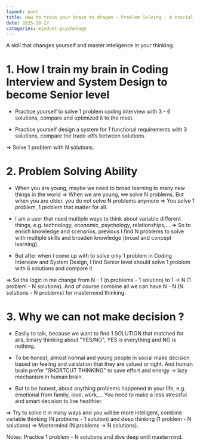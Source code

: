 ```yaml
---
layout: post
title: How to train your brain to dragon - Problem Solving - A crucial skill for mastering other skills
date: 2025-10-27
categories: mindset-psychology
---
```


A skill that changes yourself and master inteligence in your thinking.

# 1. How I train my brain in Coding Interview and System Design to become Senior level

- Practice yourself to solve 1 problem coding interview with 3 - 6 solutions, compare and optimized it to the most.

- Practice yourself design a system for 1 functional requirements with 3 solutions, compare the trade-offs between solutions.

=> Solve 1 problem with N solutions.

# 2. Problem Solving Ability

- When you are young, maybe we need to broad learning to many new things in the world => When we are young, we solve N problems. But when you are older, you do not solve N problems anymore => You solve 1 problem, 1 problem that matter for all.

- I am a user that need multiple ways to think about variable different things, e.g. technology, economic, psychology, relationships,... => So to enrich knowledge and scenarios, previous I find N problems to solve with multiple skills and broaden knowledge (broad and concept learning). 

- But after when I come up with to solve only 1 problem in Coding Interview and System Design, I find Senior level should solve 1 problem with 6 solutions and compare it

=> So the logic in me change from N - 1 (n problems - 1 solution) to 1 -> N (1 problem - N solutions). And of course combine all we can have N - N (N solutions - N problems) for mastermind thinking. 


# 3. Why we can not make decision ?

- Easily to talk, because we want to find 1 SOLUTION that matched for alls, binary thinking about "YES/NO", YES is everything and NO is nothing. 

- To be honest, almost normal and young people in social make decision based on feeling and validation that they are valued or right. And human brain prefer "SHORTCUT THINKING" to save effort and energy -> lazy mechanism in human brain. 

- But to be honest, about anything problems happened in your life, e.g. emotional from family, love, work,... You need to make a less stressful and smart decision to live healthier.

=> Try to solve it in many ways and you will be more inteligent, combine variable thinking (N problems - 1 solution) and deep thinking (1 problem - N solutions) => Mastermind (N problems -> N solutions).

Notes: Practice 1 problem - N solutions and dive deep until mastermind.